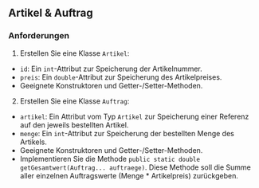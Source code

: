 ## Artikel & Auftrag

### Anforderungen

1. Erstellen Sie eine Klasse `Artikel`:
  - `id`: Ein `int`-Attribut zur Speicherung der Artikelnummer.
  - `preis`: Ein `double`-Attribut zur Speicherung des Artikelpreises.
  - Geeignete Konstruktoren und Getter-/Setter-Methoden.

2. Erstellen Sie eine Klasse `Auftrag`:
  - `artikel`: Ein Attribut vom Typ `Artikel` zur Speicherung einer Referenz auf den jeweils bestellten Artikel.
  - `menge`: Ein `int`-Attribut zur Speicherung der bestellten Menge des Artikels.
  - Geeignete Konstruktoren und Getter-/Setter-Methoden.
  - Implementieren Sie die Methode `public static double getGesamtwert(Auftrag... auftraege)`. Diese Methode soll die Summe aller einzelnen Auftragswerte (Menge * Artikelpreis) zurückgeben.

